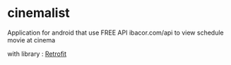 # cinemalist

Application for android that use FREE API ibacor.com/api to view schedule movie at cinema


with library : 
<a href="http://square.github.io/retrofit/">Retrofit</a>
